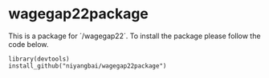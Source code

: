 # wagegap22package
This is a package for ´/wagegap22´. To install the package please follow the code below.

```
library(devtools)
install_github("niyangbai/wagegap22package")
```

